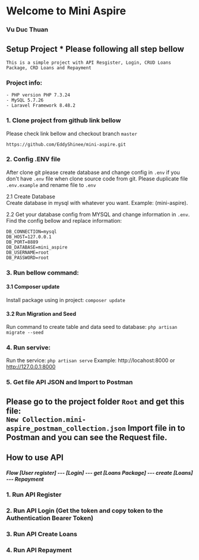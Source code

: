 # Welcome to Mini Aspire
### Vu Duc Thuan
## Setup Project * Please following all step bellow

``This is a simple project with API Resgister, Login, CRUD Loans Package, CRD Loans and Repayment``
### Project info:
```
- PHP version PHP 7.3.24 
- MySQL 5.7.26
- Laravel Framework 8.48.2
```
### 1. Clone project from github link bellow
Please check link bellow and checkout branch ``master``

``https://github.com/EddyShinee/mini-aspire.git``

### 2. Config .ENV file
After clone git please create database and change config in ``.env``
if you don't have ``.env`` file when clone source code from git.
Please duplicate file ``.env.example`` and rename file to ``.env``

2.1 Create Database\
Create database in mysql with whatever you want. Example: (mini-aspire).

2.2 Get your database config from MYSQL and change information in  ``.env``. Find the config bellow and replace information:
```
DB_CONNECTION=mysql
DB_HOST=127.0.0.1
DB_PORT=8889
DB_DATABASE=mini_aspire
DB_USERNAME=root
DB_PASSWORD=root
```
### 3. Run bellow command:

#### 3.1 Composer update
Install package using in project:
``composer update``

#### 3.2 Run Migration and Seed
Run command to create table and data seed to database:
``php artisan migrate --seed``

### 4. Run servive:
Run the service:
``php artisan serve``
Example: http://locahost:8000 or http://127.0.0.1:8000
### 5. Get file API JSON and Import to Postman

Please go to the project folder ``Root`` and get this file: \
``New Collection.mini-aspire_postman_collection.json``
Import file in to Postman and you can see the Request file.
--------------------------------------------------------
## How to use API
##### Flow [User register] --- [Login] --- get [Loans Package] --- create [Loans] --- Repayment
### 1. Run API Register

### 2. Run API Login (Get the token and copy token to the Authentication Bearer Token)

### 3. Run API Create Loans

### 4. Run API Repayment


